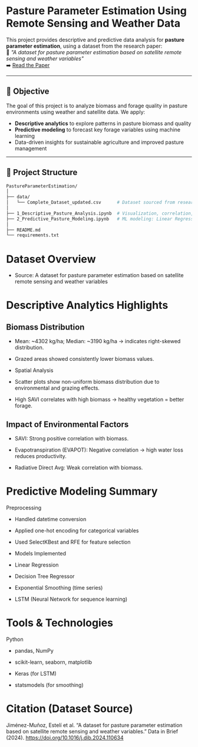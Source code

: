 # Pasture Parameter Estimation Using Remote Sensing and Weather Data

This project provides descriptive and predictive data analysis for **pasture parameter estimation**, using a dataset from the research paper:  
📄 _"A dataset for pasture parameter estimation based on satellite remote sensing and weather variables"_  
➡️ [Read the Paper](https://www.sciencedirect.com/science/article/pii/S235234092400177X)

---

## 📌 Objective

The goal of this project is to analyze biomass and forage quality in pasture environments using weather and satellite data. We apply:
- **Descriptive analytics** to explore patterns in pasture biomass and quality
- **Predictive modeling** to forecast key forage variables using machine learning
- Data-driven insights for sustainable agriculture and improved pasture management

---

## 📂 Project Structure

```bash
PastureParameterEstimation/
│
├── data/
│   └── Complete_Dataset_updated.csv      # Dataset sourced from research paper
│
├── 1_Descriptive_Pasture_Analysis.ipynb  # Visualization, correlation, forage quality analysis
├── 2_Predictive_Pasture_Modeling.ipynb   # ML modeling: Linear Regression, Decision Tree, LSTM
│
├── README.md
└── requirements.txt
```

# Dataset Overview

- Source: A dataset for pasture parameter estimation based on satellite remote sensing and weather variables


# Descriptive Analytics Highlights

## Biomass Distribution

- Mean: ~4302 kg/ha; Median: ~3190 kg/ha → indicates right-skewed distribution.

- Grazed areas showed consistently lower biomass values.

- Spatial Analysis

- Scatter plots show non-uniform biomass distribution due to environmental and grazing effects.

- High SAVI correlates with high biomass → healthy vegetation = better forage.

## Impact of Environmental Factors

- SAVI: Strong positive correlation with biomass.

- Evapotranspiration (EVAPOT): Negative correlation → high water loss reduces productivity.

- Radiative Direct Avg: Weak correlation with biomass.

# Predictive Modeling Summary
Preprocessing

- Handled datetime conversion

- Applied one-hot encoding for categorical variables

- Used SelectKBest and RFE for feature selection

- Models Implemented

- Linear Regression

- Decision Tree Regressor

- Exponential Smoothing (time series)

- LSTM (Neural Network for sequence learning)


# Tools & Technologies
Python

- pandas, NumPy

- scikit-learn, seaborn, matplotlib

- Keras (for LSTM)

- statsmodels (for smoothing)

# Citation (Dataset Source)
Jiménez-Muñoz, Estelí et al. “A dataset for pasture parameter estimation based on satellite remote sensing and weather variables.” Data in Brief (2024).
https://doi.org/10.1016/j.dib.2024.110634

